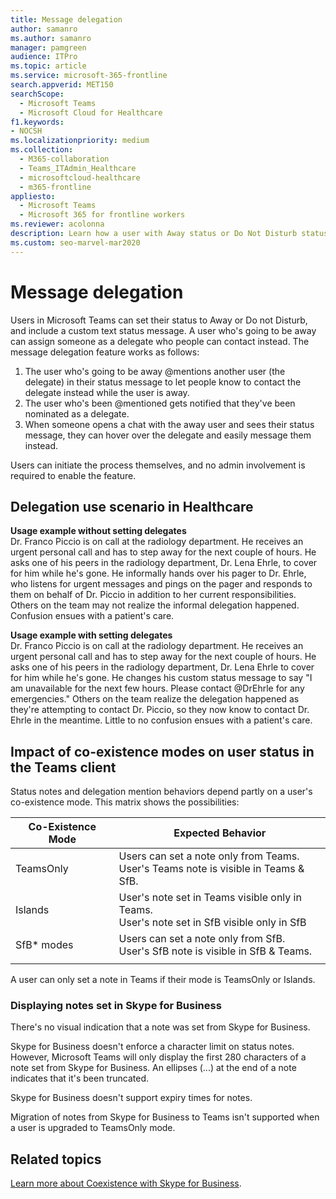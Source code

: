 ```yaml
---
title: Message delegation
author: samanro
ms.author: samanro
manager: pamgreen
audience: ITPro
ms.topic: article
ms.service: microsoft-365-frontline
search.appverid: MET150
searchScope:
  - Microsoft Teams
  - Microsoft Cloud for Healthcare
f1.keywords:
- NOCSH
ms.localizationpriority: medium
ms.collection: 
  - M365-collaboration
  - Teams_ITAdmin_Healthcare
  - microsoftcloud-healthcare
  - m365-frontline
appliesto: 
  - Microsoft Teams
  - Microsoft 365 for frontline workers
ms.reviewer: acolonna
description: Learn how a user with Away status or Do Not Disturb status can explicitly set another user as a delegate in their status message.
ms.custom: seo-marvel-mar2020
---
```


# Message delegation

Users in Microsoft Teams can set their status to Away or Do not Disturb, and include a custom text status message. A user who's going to be away can assign someone as a delegate who people can contact instead. The message delegation feature works as follows:

1. The user who's going to be away @mentions another user (the delegate) in their status message to let people know to contact the delegate instead while the user is away.
2. The user who's been @mentioned gets notified that they've been nominated as a delegate.
3. When someone opens a chat with the away user and sees their status message, they can hover over the delegate and easily message them instead.

Users can initiate the process themselves, and no admin involvement is required to enable the feature.

## Delegation use scenario in Healthcare

**Usage example without setting delegates** <br>
Dr. Franco Piccio is on call at the radiology department. He receives an urgent personal call and has to step away for the next couple of hours. He asks one of his peers in the radiology department, Dr. Lena Ehrle, to cover for him while he's gone. He informally hands over his pager to Dr. Ehrle, who listens for urgent messages and pings on the pager and responds to them on behalf of Dr. Piccio in addition to her current responsibilities. Others on the team may not realize the informal delegation happened. Confusion ensues with a patient's care.

**Usage example with setting delegates** <br>
Dr. Franco Piccio is on call at the radiology department. He receives an urgent personal call and has to step away for the next couple of hours. He asks one of his peers in the radiology department, Dr. Lena Ehrle to cover for him while he's gone. He changes his custom status message to say "I am unavailable for the next few hours. Please contact @DrEhrle for any emergencies."  Others on the team realize the delegation happened as they're attempting to contact Dr. Piccio, so they now know to contact Dr. Ehrle in the meantime. Little to no confusion ensues with a patient's care.

## Impact of co-existence modes on user status in the Teams client

Status notes and delegation mention behaviors depend partly on a user's co-existence mode. This matrix shows the possibilities:

|Co-Existence Mode | Expected Behavior|
|---|---|
|TeamsOnly |Users can set a note only from Teams. <br> User's Teams note is visible in Teams & SfB. |
|Islands | User's note set in Teams visible only in Teams. <br> User's note set in SfB visible only in SfB |
|SfB* modes | Users can set a note only from SfB. <br> User's SfB note is visible in SfB & Teams.  |
|||

A user can only set a note in Teams if their mode is TeamsOnly or Islands.  

### Displaying notes set in Skype for Business
  
There's no visual indication that a note was set from Skype for Business.

Skype for Business doesn't enforce a character limit on status notes. However, Microsoft Teams will only display the first 280 characters of a note set from Skype for Business. An ellipses (...) at the end of a note indicates that it's been truncated.
  
Skype for Business doesn't support expiry times for notes.

Migration of notes from Skype for Business to Teams isn't supported when a user is upgraded to TeamsOnly mode.

## Related topics

[Learn more about Coexistence with Skype for Business](/microsoftteams/coexistence-chat-calls-presence).
